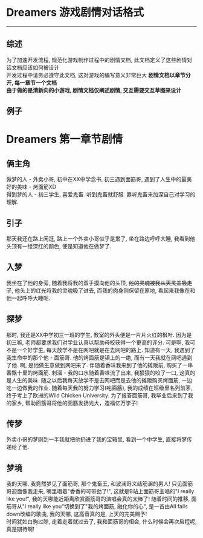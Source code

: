 # Dreamers 游戏剧情对话格式
---
## 综述
为了加速开发流程, 规范化游戏制作过程中的剧情文档, 此文档定义了这些剧情对话文档应该如何被设计  
开发过程中请务必遵守此文档, 这对游戏的编写意义非常巨大
**剧情文档以章节分开, 每一章节一个文档**  
**由于做的是清新向的小游戏, 剧情文档仅阐述剧情, 交互需要交互草图来设计**  
## 例子
# Dreamers 第一章节剧情
## 俩主角
做梦的人 - 外卖小哥, 初中在XX中学念书, 初三遇到面筋哥, 遇到了人生中的最美好的美味 - 烤面筋XD  
得到梦的人 - 初三学生, 喜爱鬼畜. 听到鬼畜就舒服. 靠听鬼畜来加深自己对学习的理解. 
## 引子
那天我还在路上闲逛, 路上一个外卖小哥似乎是累了, 坐在路边呼呼大睡, 我看到他头顶有一缕深红的颜色, 便是知道他在做梦了.  
## 入梦
我坐在了他的身旁, 随着我将我的双手摸向他的头顶, ~~他的灵魂被我从天灵盖吸走了~~, 他头上的红光将我的灵魂吸了进去, 而我的肉身则保留在原地, 看起来我像在和他一起呼呼大睡呢. 
## 探梦
那时, 我还是XX中学初三一班的学生, 教室的外头便是一片片火红的枫叶. 因为是初三嘛, 老师都要求我们对学业认真以帮助母校获得一个更高的评分. 可是啊, 我可不是一个好学生, 每天放学不是在网吧就是在去网吧的路上. 知道有一天, 我遇到了我生命中的那个他 - 面筋哥. 他的烤面筋是镇上的一绝, 而有一天我就在网吧遇到了他. 啊, 是他做生意做到网吧来了. 伴随着香味我来到了他的摊贩前, 购买了一串香飘十里的烤面筋. 刺溜 - 我的口水随着香味流了出来, 我狠狠的咬了一口, 这真的是人生的美味. 随之以后我每天放学不是去网吧而是去他的摊贩购买烤面筋, 一边吃一边做我的作业. 随着每天我的努力学习(~~吃面筋~~), 我的成绩在班级里名列前茅, 终于考上了欧洲的Wild Chicken University. 为了报答面筋哥, 我毕业后来到了我的家乡, 帮助面筋哥将他的面筋发扬光大，造福亿万学子!  
## 传梦
外卖小哥的梦刚到一半我就把他扔进了我的宝箱里, 看到一个中学生, 直接将梦传递给了他. 
## 梦境
我的天哪, 我竟然梦见了面筋哥, 那个鬼畜王, 和波澜哥义结筋澜的男人! 只见面筋哥迎面像我走来, 嘴里唱着"香香的可带劲了!", 这就是B站上面筋哥主唱的"I really like you!", 我的天哪能近距离欣赏面筋哥的演唱会真的太棒了! 随着时间的推移, 面筋哥从"I really like you"切换到了"我的烤面筋, 融化你的心", 是一首由All falls down改编的歌曲, 我的天哪, 这高音真的是, 上天的完美赐予!  
时间犹如白朐过隙, 走着走着就过去了, 我和面筋哥的相会, 什么时候会再次启程呢, 真是期待啊!  
